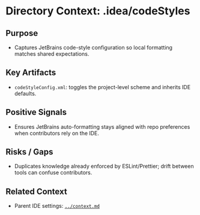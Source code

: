 # Directory Context: .idea/codeStyles

## Purpose
- Captures JetBrains code-style configuration so local formatting matches shared expectations.

## Key Artifacts
- `codeStyleConfig.xml`: toggles the project-level scheme and inherits IDE defaults.

## Positive Signals
- Ensures JetBrains auto-formatting stays aligned with repo preferences when contributors rely on the IDE.

## Risks / Gaps
- Duplicates knowledge already enforced by ESLint/Prettier; drift between tools can confuse contributors.

## Related Context
- Parent IDE settings: [`../context.md`](../context.md)
